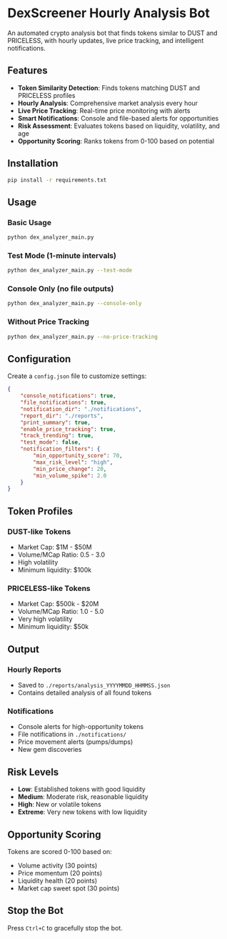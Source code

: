 # DexScreener Hourly Analysis Bot

An automated crypto analysis bot that finds tokens similar to DUST and PRICELESS, with hourly updates, live price tracking, and intelligent notifications.

## Features

- **Token Similarity Detection**: Finds tokens matching DUST and PRICELESS profiles
- **Hourly Analysis**: Comprehensive market analysis every hour
- **Live Price Tracking**: Real-time price monitoring with alerts
- **Smart Notifications**: Console and file-based alerts for opportunities
- **Risk Assessment**: Evaluates tokens based on liquidity, volatility, and age
- **Opportunity Scoring**: Ranks tokens from 0-100 based on potential

## Installation

```bash
pip install -r requirements.txt
```

## Usage

### Basic Usage
```bash
python dex_analyzer_main.py
```

### Test Mode (1-minute intervals)
```bash
python dex_analyzer_main.py --test-mode
```

### Console Only (no file outputs)
```bash
python dex_analyzer_main.py --console-only
```

### Without Price Tracking
```bash
python dex_analyzer_main.py --no-price-tracking
```

## Configuration

Create a `config.json` file to customize settings:

```json
{
    "console_notifications": true,
    "file_notifications": true,
    "notification_dir": "./notifications",
    "report_dir": "./reports",
    "print_summary": true,
    "enable_price_tracking": true,
    "track_trending": true,
    "test_mode": false,
    "notification_filters": {
        "min_opportunity_score": 70,
        "max_risk_level": "high",
        "min_price_change": 20,
        "min_volume_spike": 2.0
    }
}
```

## Token Profiles

### DUST-like Tokens
- Market Cap: $1M - $50M
- Volume/MCap Ratio: 0.5 - 3.0
- High volatility
- Minimum liquidity: $100k

### PRICELESS-like Tokens
- Market Cap: $500k - $20M
- Volume/MCap Ratio: 1.0 - 5.0
- Very high volatility
- Minimum liquidity: $50k

## Output

### Hourly Reports
- Saved to `./reports/analysis_YYYYMMDD_HHMMSS.json`
- Contains detailed analysis of all found tokens

### Notifications
- Console alerts for high-opportunity tokens
- File notifications in `./notifications/`
- Price movement alerts (pumps/dumps)
- New gem discoveries

## Risk Levels

- **Low**: Established tokens with good liquidity
- **Medium**: Moderate risk, reasonable liquidity
- **High**: New or volatile tokens
- **Extreme**: Very new tokens with low liquidity

## Opportunity Scoring

Tokens are scored 0-100 based on:
- Volume activity (30 points)
- Price momentum (20 points)
- Liquidity health (20 points)
- Market cap sweet spot (30 points)

## Stop the Bot

Press `Ctrl+C` to gracefully stop the bot.
